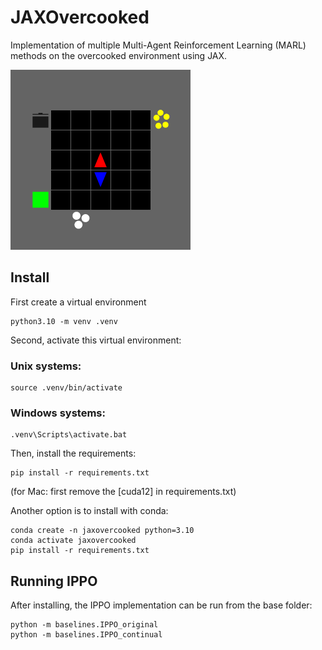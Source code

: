 # JAXOvercooked
Implementation of multiple Multi-Agent Reinforcement Learning (MARL) methods on the overcooked environment using JAX.

![IPPO gif](./overcooked_gif.gif)


## Install
First create a virtual environment 
``` 
python3.10 -m venv .venv
```

Second, activate this virtual environment:
### Unix systems: 
``` 
source .venv/bin/activate
```
### Windows systems:
``` 
.venv\Scripts\activate.bat
```

Then, install the requirements: 
``` 
pip install -r requirements.txt
```
(for Mac: first remove the [cuda12] in requirements.txt)

Another option is to install with conda:
```
conda create -n jaxovercooked python=3.10
conda activate jaxovercooked
pip install -r requirements.txt
```

## Running IPPO
After installing, the IPPO implementation can be run from the base folder:
```
python -m baselines.IPPO_original
python -m baselines.IPPO_continual
```


